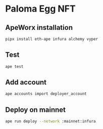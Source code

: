 # Paloma Egg NFT

## ApeWorx installation

```sh
pipx install eth-ape infura alchemy vyper
```

## Test

```sh
ape test
```

## Add account

```sh
ape accounts import deployer_account
```

## Deploy on mainnet

```sh
ape run deploy --network :mainnet:infura
```